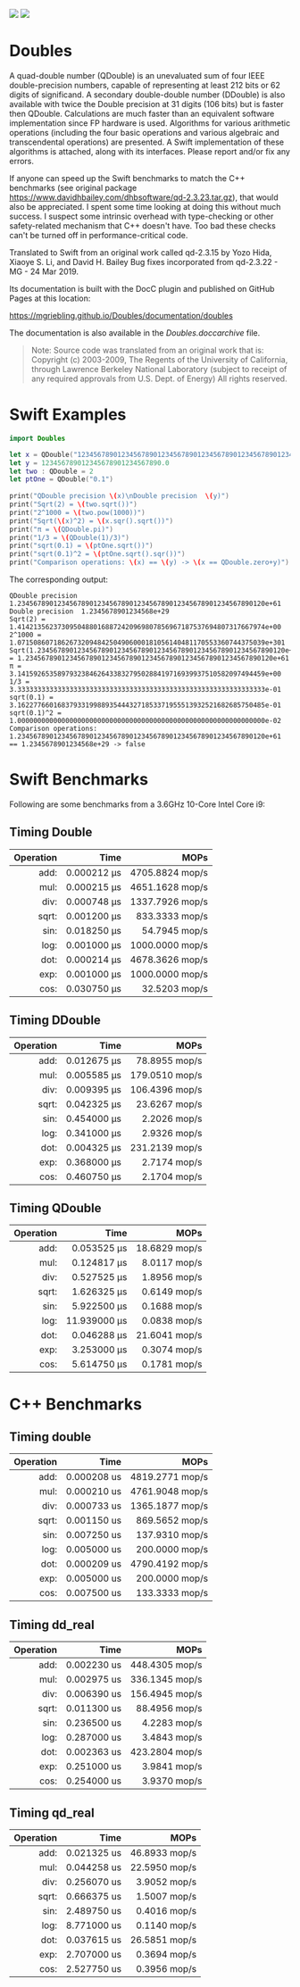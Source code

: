 [![](https://img.shields.io/endpoint?url=https%3A%2F%2Fswiftpackageindex.com%2Fapi%2Fpackages%2Fmgriebling%2FDoubles%2Fbadge%3Ftype%3Dswift-versions)](https://swiftpackageindex.com/mgriebling/Doubles)
[![](https://img.shields.io/endpoint?url=https%3A%2F%2Fswiftpackageindex.com%2Fapi%2Fpackages%2Fmgriebling%2FDoubles%2Fbadge%3Ftype%3Dplatforms)](https://swiftpackageindex.com/mgriebling/Doubles)

# Doubles

A quad-double number (QDouble) is an unevaluated sum of four IEEE double-precision numbers, capable of representing at least 212 bits or 62 digits of significand.
A secondary double-double number (DDouble) is also available with twice the Double precision at 31 digits (106 bits) but is faster then QDouble.
Calculations are much faster than an equivalent software implementation since FP hardware is used.
Algorithms for various arithmetic operations (including the four basic operations and various algebraic and transcendental operations) are presented. 
A Swift implementation of these algorithms is attached, along with its interfaces.  Please report and/or fix any errors.  

If anyone can speed up the Swift benchmarks to match the C++ benchmarks (see original package https://www.davidhbailey.com/dhbsoftware/qd-2.3.23.tar.gz), that would also be appreciated.
I spent some time looking at doing this without much success.  I suspect some intrinsic overhead with type-checking or other safety-related mechanism that C++ doesn't have.
Too bad these checks can't be turned off in performance-critical code.

Translated to Swift from an original work called qd-2.3.15 by Yozo Hida, Xiaoye S. Li, and David H. Bailey
Bug fixes incorporated from qd-2.3.22 - MG - 24 Mar 2019.

Its documentation is built with the DocC plugin and published on GitHub Pages at this location:

https://mgriebling.github.io/Doubles/documentation/doubles

The documentation is also available in the *Doubles.doccarchive* file.

> Note: Source code was translated from an original work that is:
> Copyright (c) 2003-2009, The Regents of the University of California,
> through Lawrence Berkeley National Laboratory (subject to receipt of
> any required approvals from U.S. Dept. of Energy) All rights reserved. 

# Swift Examples

```swift
import Doubles

let x = QDouble("12345678901234567890123456789012345678901234567890123456789012")
let y = 123456789012345678901234567890.0
let two : QDouble = 2
let ptOne = QDouble("0.1")
     
print("QDouble precision \(x)\nDouble precision  \(y)")
print("Sqrt(2) = \(two.sqrt())")
print("2^1000 = \(two.pow(1000))")
print("Sqrt(\(x)^2) = \(x.sqr().sqrt())")
print("π = \(QDouble.pi)")
print("1/3 = \(QDouble(1)/3)")
print("sqrt(0.1) = \(ptOne.sqrt())")
print("sqrt(0.1)^2 = \(ptOne.sqrt().sqr())")
print("Comparison operations: \(x) == \(y) -> \(x == QDouble.zero+y)")
```

The corresponding output:

```
QDouble precision 1.23456789012345678901234567890123456789012345678901234567890120e+61
Double precision  1.2345678901234568e+29
Sqrt(2) = 1.41421356237309504880168872420969807856967187537694807317667974e+00
2^1000 = 1.07150860718626732094842504906000181056140481170553360744375039e+301
Sqrt(1.23456789012345678901234567890123456789012345678901234567890120e+61^2) = 1.23456789012345678901234567890123456789012345678901234567890120e+61
π = 3.14159265358979323846264338327950288419716939937510582097494459e+00
1/3 = 3.33333333333333333333333333333333333333333333333333333333333333e-01
sqrt(0.1) = 3.16227766016837933199889354443271853371955513932521682685750485e-01
sqrt(0.1)^2 = 1.00000000000000000000000000000000000000000000000000000000000000e-02
Comparison operations: 1.23456789012345678901234567890123456789012345678901234567890120e+61 == 1.2345678901234568e+29 -> false
```

# Swift Benchmarks

Following are some benchmarks from a 3.6GHz 10-Core Intel Core i9:

## Timing Double

Operation | Time         |  MOPs
---------:|-------------:|--------------:
   add:   | 0.000212 μs  | 4705.8824 mop/s 
   mul:   | 0.000215 μs  | 4651.1628 mop/s 
   div:   | 0.000748 μs  | 1337.7926 mop/s 
  sqrt:   | 0.001200 μs  |  833.3333 mop/s 
   sin:   | 0.018250 μs  |   54.7945 mop/s 
   log:   | 0.001000 μs  | 1000.0000 mop/s 
   dot:   | 0.000214 μs  | 4678.3626 mop/s 
   exp:   | 0.001000 μs  | 1000.0000 mop/s 
   cos:   | 0.030750 μs  |   32.5203 mop/s


## Timing DDouble

Operation | Time         |  MOPs
---------:|-------------:|--------------:
   add:   | 0.012675 μs  |  78.8955 mop/s 
   mul:   | 0.005585 μs  | 179.0510 mop/s 
   div:   | 0.009395 μs  | 106.4396 mop/s 
  sqrt:   | 0.042325 μs  |  23.6267 mop/s 
   sin:   | 0.454000 μs  |   2.2026 mop/s 
   log:   | 0.341000 μs  |   2.9326 mop/s 
   dot:   | 0.004325 μs  | 231.2139 mop/s 
   exp:   | 0.368000 μs  |   2.7174 mop/s 
   cos:   | 0.460750 μs  |   2.1704 mop/s

## Timing QDouble

Operation | Time         |  MOPs
---------:|-------------:|--------------:
   add:   | 0.053525 μs  |  18.6829 mop/s 
   mul:   | 0.124817 μs  |   8.0117 mop/s 
   div:   | 0.527525 μs  |   1.8956 mop/s 
  sqrt:   | 1.626325 μs  |   0.6149 mop/s 
   sin:   | 5.922500 μs  |   0.1688 mop/s 
   log:   |11.939000 μs  |   0.0838 mop/s 
   dot:   | 0.046288 μs  |  21.6041 mop/s 
   exp:   | 3.253000 μs  |   0.3074 mop/s 
   cos:   | 5.614750 μs  |   0.1781 mop/s

# C++ Benchmarks

## Timing double

Operation | Time         |  MOPs
---------:|-------------:|--------------:
   add:   | 0.000208 us | 4819.2771 mop/s
   mul:   | 0.000210 us | 4761.9048 mop/s
   div:   | 0.000733 us | 1365.1877 mop/s
  sqrt:   | 0.001150 us |  869.5652 mop/s
   sin:   | 0.007250 us |  137.9310 mop/s
   log:   | 0.005000 us |  200.0000 mop/s
   dot:   | 0.000209 us | 4790.4192 mop/s
   exp:   | 0.005000 us |  200.0000 mop/s
   cos:   | 0.007500 us |  133.3333 mop/s

## Timing dd_real

Operation | Time         |  MOPs
---------:|-------------:|--------------:
   add:   | 0.002230 us  | 448.4305 mop/s
   mul:   | 0.002975 us  | 336.1345 mop/s
   div:   | 0.006390 us  | 156.4945 mop/s
  sqrt:   | 0.011300 us  |  88.4956 mop/s
   sin:   | 0.236500 us  |   4.2283 mop/s
   log:   | 0.287000 us  |   3.4843 mop/s
   dot:   | 0.002363 us  | 423.2804 mop/s
   exp:   | 0.251000 us  |   3.9841 mop/s
   cos:   | 0.254000 us  |   3.9370 mop/s

## Timing qd_real

Operation | Time         |  MOPs
---------:|-------------:|--------------:
   add:   | 0.021325 us  | 46.8933 mop/s
   mul:   | 0.044258 us  | 22.5950 mop/s
   div:   | 0.256070 us  |  3.9052 mop/s
  sqrt:   | 0.666375 us  |  1.5007 mop/s
   sin:   | 2.489750 us  |  0.4016 mop/s
   log:   | 8.771000 us  |  0.1140 mop/s
   dot:   | 0.037615 us  | 26.5851 mop/s
   exp:   | 2.707000 us  |  0.3694 mop/s
   cos:   | 2.527750 us  |  0.3956 mop/s
